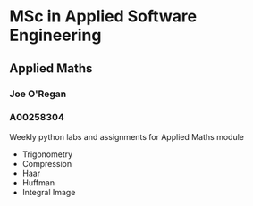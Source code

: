 # MSc in Applied Software Engineering
## Applied Maths
### Joe O'Regan
### A00258304

Weekly python labs and assignments for Applied Maths module
* Trigonometry
* Compression
* Haar
* Huffman
* Integral Image